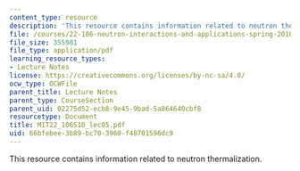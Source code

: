 ```yaml
---
content_type: resource
description: 'This resource contains information related to neutron thermalization. '
file: /courses/22-106-neutron-interactions-and-applications-spring-2010/66bfebee3b89bc703960f48701596dc9_MIT22_106S10_lec05.pdf
file_size: 355981
file_type: application/pdf
learning_resource_types:
- Lecture Notes
license: https://creativecommons.org/licenses/by-nc-sa/4.0/
ocw_type: OCWFile
parent_title: Lecture Notes
parent_type: CourseSection
parent_uid: 02275d52-ecb8-9e45-9bad-5a864640cbf8
resourcetype: Document
title: MIT22_106S10_lec05.pdf
uid: 66bfebee-3b89-bc70-3960-f48701596dc9
---
```

This resource contains information related to neutron thermalization. 